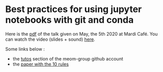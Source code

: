 # Best practices for using jupyter notebooks with git and conda

Here is the [pdf](https://github.com/mickaellalande/MC-Toolkit/blob/master/Best-practices-notebooks-conda-git/best-practices-jupyter-notebook-git-conda-final.pdf) of the talk given on May, the 5th 2020 at Mardi Café.
You can watch the video (slides + sound) [here](https://www.youtube.com/watch?v=NFj-qJ5r4iI&feature=youtu.be).

Some links below :
 - the [tutos](https://github.com/meom-group/tutos) section of the meom-group github account
 - the [paper with the 10 rules](https://journals.plos.org/ploscompbiol/article?id=10.1371/journal.pcbi.1007007#pcbi.1007007.ref015)

